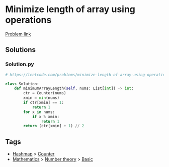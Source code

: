 # Minimize length of array using operations

[Problem link](https://leetcode.com/problems/minimize-length-of-array-using-operations/)

## Solutions


### Solution.py
```py
# https://leetcode.com/problems/minimize-length-of-array-using-operations/

class Solution:
    def minimumArrayLength(self, nums: List[int]) -> int:
        ctr = Counter(nums)
        xmin = min(nums)
        if ctr[xmin] == 1:
            return 1
        for x in nums:
            if x % xmin:
                return 1
        return (ctr[xmin] + 1) // 2
```
## Tags

* [Hashmap](/README.md#Hashmap) > [Counter](/README.md#Hashmap-Counter)
* [Mathematics](/README.md#Mathematics) > [Number theory](/README.md#Mathematics-Number_theory) > [Basic](/README.md#Mathematics-Number_theory-Basic)
